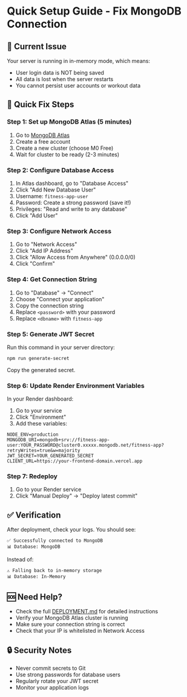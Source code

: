 # Quick Setup Guide - Fix MongoDB Connection

## 🚨 Current Issue
Your server is running in in-memory mode, which means:
- User login data is NOT being saved
- All data is lost when the server restarts
- You cannot persist user accounts or workout data

## 🔧 Quick Fix Steps

### Step 1: Set up MongoDB Atlas (5 minutes)
1. Go to [MongoDB Atlas](https://www.mongodb.com/atlas)
2. Create a free account
3. Create a new cluster (choose M0 Free)
4. Wait for cluster to be ready (2-3 minutes)

### Step 2: Configure Database Access
1. In Atlas dashboard, go to "Database Access"
2. Click "Add New Database User"
3. Username: `fitness-app-user`
4. Password: Create a strong password (save it!)
5. Privileges: "Read and write to any database"
6. Click "Add User"

### Step 3: Configure Network Access
1. Go to "Network Access"
2. Click "Add IP Address"
3. Click "Allow Access from Anywhere" (0.0.0.0/0)
4. Click "Confirm"

### Step 4: Get Connection String
1. Go to "Database" → "Connect"
2. Choose "Connect your application"
3. Copy the connection string
4. Replace `<password>` with your password
5. Replace `<dbname>` with `fitness-app`

### Step 5: Generate JWT Secret
Run this command in your server directory:
```bash
npm run generate-secret
```
Copy the generated secret.

### Step 6: Update Render Environment Variables
In your Render dashboard:
1. Go to your service
2. Click "Environment"
3. Add these variables:

```
NODE_ENV=production
MONGODB_URI=mongodb+srv://fitness-app-user:YOUR_PASSWORD@cluster0.xxxxx.mongodb.net/fitness-app?retryWrites=true&w=majority
JWT_SECRET=YOUR_GENERATED_SECRET
CLIENT_URL=https://your-frontend-domain.vercel.app
```

### Step 7: Redeploy
1. Go to your Render service
2. Click "Manual Deploy" → "Deploy latest commit"

## ✅ Verification
After deployment, check your logs. You should see:
```
✅ Successfully connected to MongoDB
📊 Database: MongoDB
```

Instead of:
```
⚠️ Falling back to in-memory storage
📊 Database: In-Memory
```

## 🆘 Need Help?
- Check the full [DEPLOYMENT.md](DEPLOYMENT.md) for detailed instructions
- Verify your MongoDB Atlas cluster is running
- Make sure your connection string is correct
- Check that your IP is whitelisted in Network Access

## 🔒 Security Notes
- Never commit secrets to Git
- Use strong passwords for database users
- Regularly rotate your JWT secret
- Monitor your application logs
